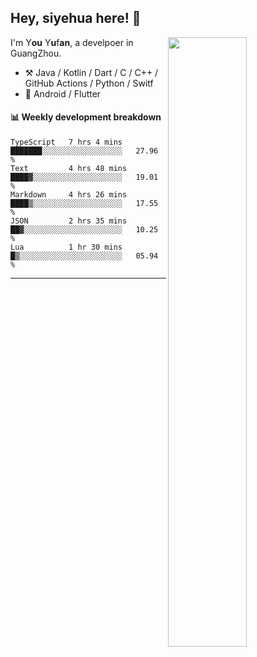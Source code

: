 <!--
Thank you if you like this profile README!
BUT, please DO NOT copy this and create your profile based on it.
You can use it as a reference, and copy a part of it, but DO NOT copy
all of this and create your profile based on it.
It is very common that you forget to change some information and leave
mine in your profile. This has happened too many times.
And, this profile README is auto-updated by GitHub Actions, you can read
[the official documentation](https://docs.github.com/actions) to learn
how to use it.
Only when you know what you are copying should you paste it. So, again,
please DO NOT copy this and create your profile based on it.
What's more, you can find other awesome profile READMEs at
https://github.com/abhisheknaiidu/awesome-github-profile-readme. There
could be a profile README that fits you better than this one.
Wish you a good-looking profile README!
                                   —— siyehua (https://github.com/siyehua)
-->

## Hey, siyehua here! :wave:

[<img align="right" width="50%" src="https://github-readme-stats.vercel.app/api?username=siyehua&theme=dark&show_icons=true">](https://metrics.lecoq.io/siyehua?template=classic)

I'm Y**ou** Y**u**f**an**, a develpoer in GuangZhou.

-   :hammer_and_pick: Java / Kotlin / Dart / C / C++ / GitHub Actions / Python / Switf
-   :seedling: Android / Flutter



#### :bar_chart: Weekly development breakdown

<!--START_SECTION:waka-->
```text
TypeScript   7 hrs 4 mins    ███████░░░░░░░░░░░░░░░░░░   27.96 % 
Text         4 hrs 48 mins   ████▓░░░░░░░░░░░░░░░░░░░░   19.01 % 
Markdown     4 hrs 26 mins   ████▒░░░░░░░░░░░░░░░░░░░░   17.55 % 
JSON         2 hrs 35 mins   ██▓░░░░░░░░░░░░░░░░░░░░░░   10.25 % 
Lua          1 hr 30 mins    █▒░░░░░░░░░░░░░░░░░░░░░░░   05.94 % 
```
<!--END_SECTION:waka-->

---
